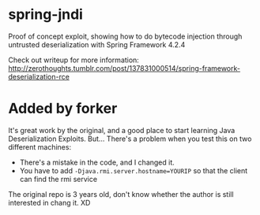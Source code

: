 # spring-jndi
Proof of concept exploit, showing how to do bytecode injection through untrusted deserialization with Spring Framework 4.2.4

Check out writeup for more information: http://zerothoughts.tumblr.com/post/137831000514/spring-framework-deserialization-rce

# Added by forker
It's great work by the original, and a good place to start learning Java Deserialization Exploits. But...
There's a problem when you test this on two different machines:
- There's a mistake in the code, and I changed it.
- You have to add `-Djava.rmi.server.hostname=YOURIP` so that the client can find the rmi service


The original repo is 3 years old, don't know whether the author is still interested in chang it. XD
